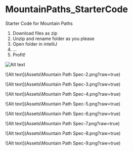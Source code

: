 # MountainPaths_StarterCode
Starter Code for Mountain Paths

1) Download files as zip
2) Unzip and rename folder as you please
3) Open folder in intelliJ
4) ...
5) Profit!

![Alt text](https://github.com/imathno/MountainPaths_StarterCode/blob/refractor/move-files-around-and-update-readme/Assets/Mountain%20Path%20Spec-1.png?raw=true)

![Alt text](Assets\Mountain Path Spec-2.png?raw=true)

![Alt text](Assets\Mountain Path Spec-3.png?raw=true)

![Alt text](Assets\Mountain Path Spec-4.png?raw=true)

![Alt text](Assets\Mountain Path Spec-5.png?raw=true)

![Alt text](Assets\Mountain Path Spec-6.png?raw=true)

![Alt text](Assets\Mountain Path Spec-7.png?raw=true)

![Alt text](Assets\Mountain Path Spec-8.png?raw=true)

![Alt text](Assets\Mountain Path Spec-9.png?raw=true)